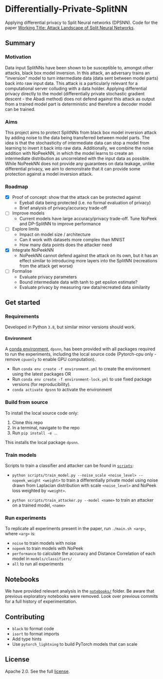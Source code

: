 # Differentially-Private-SplitNN

Applying differential privacy to Split Neural networks (DPSNN).
Code for the paper
[Working Title: Attack Landscape of Split Neural Networks](https://www.overleaf.com/project/5fe9a7e9dff0889b6fcb2714).

## Summary

### Motivation

Data input SplitNNs have been shown to be susceptible to,
amongst other attacks,
black box model inversion.
In this attack,
an adversary trains an "inversion" model to
turn intermediate data (data sent between model parts)
back into raw input data.
This attack is a particularly relevant for a computational server
colluding with a data holder.
Applying differential privacy directly to the model
(differentially private stochastic gradient descent - the Abadi method)
does not defend against this attack
as output from a trained model part is deterministic
and therefore a decoder model can be trained.

### Aims

This project aims to protect SplitNNs
from black box model inversion attack
by adding noise to the data being transferred between model parts.
The idea is that the stochasticity of intermediate data can stop a model
from learning to invert it back into raw data.
Additionally,
we combine the noise addition with NoPeekNN,
in which the model learns to create an intermediate distribution
as uncorrelated with the input data as possible.
While NoPeekNN does not provide any guarantees on data leakage,
unlike differential privacy,
we aim to demonstrate that it can provide some protection against
a model inversion attack.

### Roadmap

- [x] Proof of concept: show that the attack can be protected against
    - Eyeball data being protected (i.e. no formal evaluation of privacy)
    - Brief analysis of privacy/accuracy trade-off
- [ ] Improve models
    - Current models have large accuracy/privacy trade-off. Tune NoPeek and DP-SplitNN to improve performance
- [ ] Explore limits
    - Impact on model size / architecture
    - Can it work with datasets more complex than MNIST
    - How many data points does the attacker need
- [x] Integrate NoPeekNN
    - NoPeekNN cannot defend against the attack on its own,
    but it has an effect similar to introducing more layers into the SplitNN
    (recreations from the attack get worse)
- [ ] Formalise
    - Evaluate privacy parameters
    - Bound intermediate data with tanh to get epsilon estimate?
    - Evaluate privacy by measuring raw data/recreated data similarity

## Get started

### Requirements

Developed in Python `3.8`,
but similar minor versions should work.

#### Environment

A [conda environment](./environment.yml),
`dpsnn`,
has been provided
with all packages required to run the experiments,
including the local source code
(Pytorch-cpu only - remove `cpuonly` to enable GPU computation).
- Run `conda env create -f environment.yml` to create the environment
using the latest packages OR
- Run `conda env create -f environment-lock.yml` to use fixed package versions
(for reproducibility).
- `conda activate dpsnn` to activate the environment

### Build from source

To install the local source code only:
1. Clone this repo
1. In a terminal, navigate to the repo
1. Run `pip install -e .`.

This installs the local package `dpsnn`.

### Train models

Scripts to train a classifier and attacker can be found in [`scripts`](./scripts):

- `python scripts/train_model.py --noise_scale <noise_level> --nopeek_weight <weight>` to train a differentially private model
using noise drawn from Laplacian distribution with scale `<noise_level>` and NoPeek loss weighted by `<weight>`.

- `python scripts/train_attacker.py --model <name>` to train an attacker on a trained model,
`<name>`

### Run experiments

To replicate all experiments present in the paper,
run `./main.sh <arg>`,
where `<arg>` is:

- `noise` to train models with noise
- `nopeek` to train models with NoPeek
- `performance` to calculate the accuracy and Distance Correlation of each model in `models/classifiers/`
- `all` to run all experiments

## Notebooks

We have provided relevant analysis in the [`notebooks/`](notebooks) folder.
Be aware that previous exploratory notebooks were removed.
Look over previous commits for a full history of experimentation.

## Contributing

- `black` to format code
- `isort` to format imports
- Add type hints
- Use `pytorch_lightning` to build PyTorch models that can scale

## License

Apache 2.0. See the full [license](LICENSE).

